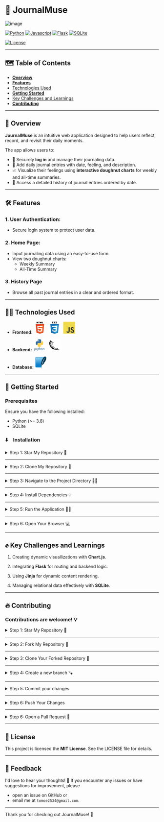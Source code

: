 # 🌈 JournalMuse

<img width="1439" height="685" alt="image" src="https://github.com/user-attachments/assets/a0a788ce-1281-4422-a2d1-ba5d4b942a9a" />


[![Python](https://img.shields.io/badge/-Python-blue?logo=python&logoColor=yellow)](https://www.python.org/)
[![Javascript](https://img.shields.io/badge/-Javascript-black?logo=javascript&logoColor=yellow)](https://developer.mozilla.org/en-US/docs/Web/JavaScript) 
[![Flask](https://img.shields.io/badge/-Flask-white?logo=flask&logoColor=blue)](https://flask.palletsprojects.com/en/stable/) 
[![SQLite](https://img.shields.io/badge/-SQLite-blue?logo=sqlite&logoColor=white)](https://www.sqlite.org/)

[![License](https://img.shields.io/badge/License-MIT-purple)](./LICENSE)

---

## 🗺️ Table of Contents
-  [**Overview**](#-overview)
-  [**Features**](#️-features)
- [Technologies Used](#-technologies-used)
- [**Getting Started**](#-getting-started)
- [Key Challenges and Learnings](#-key-challenges-and-learnings)
- [**Contributing**](#-contributing)

---

##  **🌟 Overview**

**JournalMuse** is an intuitive web application designed to help users reflect, record, and revisit their daily moments.

The app allows users to:
- 🔐 Securely **log in** and manage their journaling data.
- 🌱 Add daily journal entries with date, feeling, and description.
- 📈 Visualize their feelings using **interactive doughnut charts** for weekly and all-time summaries.
- 👀 Access a detailed history of journal entries ordered by date.

---

## 🛠️ **Features**

### 1. User Authentication:
- Secure login system to protect user data.

### 2. Home Page:
- Input journaling data using an easy-to-use form.
- View two doughnut charts:
    - Weekly Summary
    - All-Time Summary

### 3. History Page
- Browse all past journal entries in a clear and ordered format.

---

## 👩‍💻 **Technologies Used**
- **Frontend:**
    <img src="https://github.com/devicons/devicon/blob/master/icons/html5/html5-original-wordmark.svg" title="html" width="40" height="40"/>&nbsp;
    <img src="https://github.com/devicons/devicon/blob/master/icons/css3/css3-original-wordmark.svg" title="css" width="40" height="40"/>&nbsp;
    <img src="https://github.com/devicons/devicon/blob/master/icons/javascript/javascript-original.svg" title="Javascript" width="40" height="40"/>

- **Backend:**
    <img src="https://github.com/devicons/devicon/blob/master/icons/python/python-original-wordmark.svg" title="Python" width="40" height="40"/>&nbsp;
    <img src="https://github.com/devicons/devicon/blob/master/icons/flask/flask-original.svg" title="Flask" width="40" height="40" />&nbsp;

- **Database:**
    <img src='https://github.com/devicons/devicon/blob/master/icons/sqlite/sqlite-original.svg' title="SQLite" width="40" height="40"/>&nbsp;

---

## 🚀 **Getting Started**
### **Prerequisites**
Ensure you have the following installed:
- Python (>= 3.8)
- SQLite

### ⬇️　**Installation**

<details>
    <summary>
        Step 1: Star My Repository 💫
    </summary>
    
Show your support by starring my repository! ☺️
    
![Star my repo](https://docs.github.com/assets/images/help/stars/starring-a-repository.png)
        
</details>

---

<details>
    <summary>
        Step 2: Clone My Repository 🤖
    </summary>
    
```bash
git clone https://github.com/tomoe95/JournalMuse.git
```

[More details how to clone repository](https://docs.github.com/en/repositories/creating-and-managing-repositories/cloning-a-repository)

</details>

---

<details>
    <summary>
        Step 3: Navigate to the Project Directory 🚶‍➡️
    </summary>

```bash
cd JournalMuse
```
</details>

---

<details>
    <summary>
        Step 4: Install Dependencies 💡
    </summary>
    
Get some environment to use this project.
    
```bash
pip install -r requirements.txt
```

</details>

---

<details>
    <summary>
        Step 5: Run the Application 🏃‍♂️
    </summary>
    
- For Windows: 
    ```bash
    python app/main.py
    ```

- For Mac or Linux:
    ```bash
    python3 app/main.py
    ```

</details>

---

<details>
    <summary>
        Step 6: Open Your Browser 💻
    </summary>
    
Visit the following URL in your browser:

```bash
http://127.0.0.1:5001/
```

</details>

---

## ✊ Key Challenges and Learnings
1. Creating dynamic visuallizations with **Chart.js**.

2. Integrating **Flask** for routing and backend logic.

3. Using **Jinja** for  dynamic content rendering.

4. Managing relational data effectively with **SQLite**.


---

## 🔥 Contributing

### Contributions are welcome! 💡

<details>
    <summary>
        Step 1: Star My Repository 💫
    </summary>

Show your support by starring the repository! ⭐️
    
![Star my repo](https://docs.github.com/assets/images/help/stars/starring-a-repository.png)

</details>

---

<details>
    <summary>
        Step 2: Fork My Repository 🍴
    </summary>

Fork the repository to create your copy.

![fork image](https://docs.github.com/assets/cb-34352/mw-1440/images/help/repository/fork-button.webp)

[More details how to fork a repository](https://docs.github.com/en/pull-requests/collaborating-with-pull-requests/working-with-forks/fork-a-repo)

</details>

---

<details>
    <summary>
        Step 3: Clone Your Forked Repository 🤖
    </summary>

```bash
git clone https://github.com/YOUR-USERNAME/JournalMuse
```

Replace ```YOUR-USERNAME``` with your GitHub username.

</details>

---

<details>
    <summary>
        Step 4: Create a new branch 🪚
    </summary>

Make a new branch for your feature or bug fix.

```bash
git checkout -b feature-name
```

Type your featur name of your new branche instead of ```feature-name```

[More details how to create a branch](https://github.com/Kunena/Kunena-Forum/wiki/create-a-new-branch-with-git-and-manage-branches)

</details>

---

<details>
    <summary>
        Step 5: Commit your changes
    </summary>

Make your changes and commit them on the new branch.

```bash
git add .
```

```bash
git commit -m "type some comments here"
```

</details>

---

<details>
    <summary>
        Step 6: Push Your Changes
    </summary>

```bash
git push --set-upstream origin feature-name
```

Type your feature name instead of ```feature-name```
    
</details>

---

<details>
    <summary>
        Step 6: Open a Pull Request 🤲
    </summary>
    
1. Go to your repository on GitHub
2. Click the **Compare & Pull Request** button
![Compare & pull request button](https://www.ravbug.com/tutorials/github-pr/compare.png)
3. Provide a clear description of your changes and submit your pull request.
![pull request](https://www.ravbug.com/tutorials/github-pr/pr_form.png)

Thank you for your contribution!
I'll review your request soon. 👍🏻

[Details how to create a pull request](https://docs.github.com/en/pull-requests/collaborating-with-pull-requests/proposing-changes-to-your-work-with-pull-requests/creating-a-pull-request#creating-the-pull-request)
</details>


---

## 📝 License
This project is licensed the **MIT License**.
See the LICENSE file for details.


---

## 💭 Feedback
I'd love to hear your thoughts! 💌
If you encounter any issues or have suggestions for improvement, please
- open an issue on GitHub or
-  email me at ```tomoe2534@gmail.com```.

---

Thank you for checking out JournalMuse! 🌟

